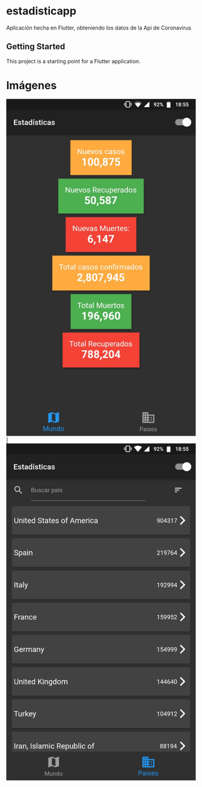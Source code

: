 # estadisticapp

Aplicación hecha en Flutter, obteniendo los datos de la Api de Coronavirus

## Getting Started

This project is a starting point for a Flutter application.

# Imágenes
![Pantalla Inicial](pantalla_inicial.jpg "Pantalla Principal") | ![Pantalla Paises](pantalla_paises.jpg "Pantalla Paises")

